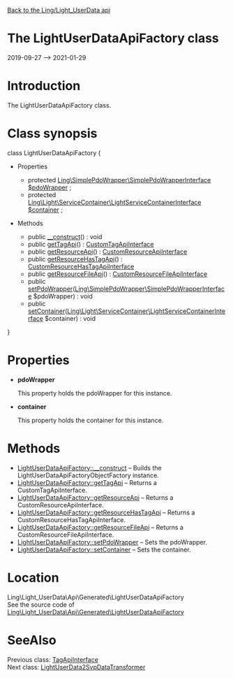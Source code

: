 [Back to the Ling/Light_UserData api](https://github.com/lingtalfi/Light_UserData/blob/master/doc/api/Ling/Light_UserData.md)



The LightUserDataApiFactory class
================
2019-09-27 --> 2021-01-29






Introduction
============

The LightUserDataApiFactory class.



Class synopsis
==============


class <span class="pl-k">LightUserDataApiFactory</span>  {

- Properties
    - protected [Ling\SimplePdoWrapper\SimplePdoWrapperInterface](https://github.com/lingtalfi/SimplePdoWrapper/blob/master/doc/api/Ling/SimplePdoWrapper/SimplePdoWrapperInterface.md) [$pdoWrapper](#property-pdoWrapper) ;
    - protected [Ling\Light\ServiceContainer\LightServiceContainerInterface](https://github.com/lingtalfi/Light/blob/master/doc/api/Ling/Light/ServiceContainer/LightServiceContainerInterface.md) [$container](#property-container) ;

- Methods
    - public [__construct](https://github.com/lingtalfi/Light_UserData/blob/master/doc/api/Ling/Light_UserData/Api/Generated/LightUserDataApiFactory/__construct.md)() : void
    - public [getTagApi](https://github.com/lingtalfi/Light_UserData/blob/master/doc/api/Ling/Light_UserData/Api/Generated/LightUserDataApiFactory/getTagApi.md)() : [CustomTagApiInterface](https://github.com/lingtalfi/Light_UserData/blob/master/doc/api/Ling/Light_UserData/Api/Custom/Interfaces/CustomTagApiInterface.md)
    - public [getResourceApi](https://github.com/lingtalfi/Light_UserData/blob/master/doc/api/Ling/Light_UserData/Api/Generated/LightUserDataApiFactory/getResourceApi.md)() : [CustomResourceApiInterface](https://github.com/lingtalfi/Light_UserData/blob/master/doc/api/Ling/Light_UserData/Api/Custom/Interfaces/CustomResourceApiInterface.md)
    - public [getResourceHasTagApi](https://github.com/lingtalfi/Light_UserData/blob/master/doc/api/Ling/Light_UserData/Api/Generated/LightUserDataApiFactory/getResourceHasTagApi.md)() : [CustomResourceHasTagApiInterface](https://github.com/lingtalfi/Light_UserData/blob/master/doc/api/Ling/Light_UserData/Api/Custom/Interfaces/CustomResourceHasTagApiInterface.md)
    - public [getResourceFileApi](https://github.com/lingtalfi/Light_UserData/blob/master/doc/api/Ling/Light_UserData/Api/Generated/LightUserDataApiFactory/getResourceFileApi.md)() : [CustomResourceFileApiInterface](https://github.com/lingtalfi/Light_UserData/blob/master/doc/api/Ling/Light_UserData/Api/Custom/Interfaces/CustomResourceFileApiInterface.md)
    - public [setPdoWrapper](https://github.com/lingtalfi/Light_UserData/blob/master/doc/api/Ling/Light_UserData/Api/Generated/LightUserDataApiFactory/setPdoWrapper.md)([Ling\SimplePdoWrapper\SimplePdoWrapperInterface](https://github.com/lingtalfi/SimplePdoWrapper/blob/master/doc/api/Ling/SimplePdoWrapper/SimplePdoWrapperInterface.md) $pdoWrapper) : void
    - public [setContainer](https://github.com/lingtalfi/Light_UserData/blob/master/doc/api/Ling/Light_UserData/Api/Generated/LightUserDataApiFactory/setContainer.md)([Ling\Light\ServiceContainer\LightServiceContainerInterface](https://github.com/lingtalfi/Light/blob/master/doc/api/Ling/Light/ServiceContainer/LightServiceContainerInterface.md) $container) : void

}




Properties
=============

- <span id="property-pdoWrapper"><b>pdoWrapper</b></span>

    This property holds the pdoWrapper for this instance.
    
    

- <span id="property-container"><b>container</b></span>

    This property holds the container for this instance.
    
    



Methods
==============

- [LightUserDataApiFactory::__construct](https://github.com/lingtalfi/Light_UserData/blob/master/doc/api/Ling/Light_UserData/Api/Generated/LightUserDataApiFactory/__construct.md) &ndash; Builds the LightUserDataApiFactoryObjectFactory instance.
- [LightUserDataApiFactory::getTagApi](https://github.com/lingtalfi/Light_UserData/blob/master/doc/api/Ling/Light_UserData/Api/Generated/LightUserDataApiFactory/getTagApi.md) &ndash; Returns a CustomTagApiInterface.
- [LightUserDataApiFactory::getResourceApi](https://github.com/lingtalfi/Light_UserData/blob/master/doc/api/Ling/Light_UserData/Api/Generated/LightUserDataApiFactory/getResourceApi.md) &ndash; Returns a CustomResourceApiInterface.
- [LightUserDataApiFactory::getResourceHasTagApi](https://github.com/lingtalfi/Light_UserData/blob/master/doc/api/Ling/Light_UserData/Api/Generated/LightUserDataApiFactory/getResourceHasTagApi.md) &ndash; Returns a CustomResourceHasTagApiInterface.
- [LightUserDataApiFactory::getResourceFileApi](https://github.com/lingtalfi/Light_UserData/blob/master/doc/api/Ling/Light_UserData/Api/Generated/LightUserDataApiFactory/getResourceFileApi.md) &ndash; Returns a CustomResourceFileApiInterface.
- [LightUserDataApiFactory::setPdoWrapper](https://github.com/lingtalfi/Light_UserData/blob/master/doc/api/Ling/Light_UserData/Api/Generated/LightUserDataApiFactory/setPdoWrapper.md) &ndash; Sets the pdoWrapper.
- [LightUserDataApiFactory::setContainer](https://github.com/lingtalfi/Light_UserData/blob/master/doc/api/Ling/Light_UserData/Api/Generated/LightUserDataApiFactory/setContainer.md) &ndash; Sets the container.





Location
=============
Ling\Light_UserData\Api\Generated\LightUserDataApiFactory<br>
See the source code of [Ling\Light_UserData\Api\Generated\LightUserDataApiFactory](https://github.com/lingtalfi/Light_UserData/blob/master/Api/Generated/LightUserDataApiFactory.php)



SeeAlso
==============
Previous class: [TagApiInterface](https://github.com/lingtalfi/Light_UserData/blob/master/doc/api/Ling/Light_UserData/Api/Generated/Interfaces/TagApiInterface.md)<br>Next class: [LightUserData2SvpDataTransformer](https://github.com/lingtalfi/Light_UserData/blob/master/doc/api/Ling/Light_UserData/Chloroform/DataTransformer/LightUserData2SvpDataTransformer.md)<br>
